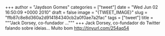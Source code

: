 
+++
author = "Jaydson Gomes"
categories = ["tweet"]
date = "Wed Jun 02 16:50:09 +0000 2010"
draft = false
image = "{TWEET_IMAGE}"
slug = "ffb87c8e8d360a2d914184340cb2a0f0ae7a2fac"
tags = ["tweet"]
title = """Jack Dorsey, co-fundador ..."""
+++
Jack Dorsey, co-fundador do Twitter falando sobre ideias... Muito bom http://tinyurl.com/254aq54
